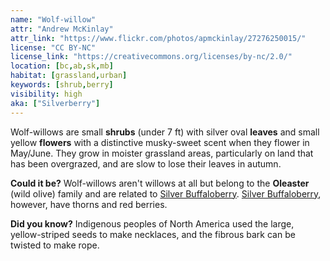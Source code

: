 ```yaml
---
name: "Wolf-willow"
attr: "Andrew McKinlay"
attr_link: "https://www.flickr.com/photos/apmckinlay/27276250015/"
license: "CC BY-NC"
license_link: "https://creativecommons.org/licenses/by-nc/2.0/"
location: [bc,ab,sk,mb]
habitat: [grassland,urban]
keywords: [shrub,berry]
visibility: high
aka: ["Silverberry"]
---
```

Wolf-willows are small **shrubs** (under 7 ft) with silver oval **leaves** and small yellow **flowers** with a distinctive musky-sweet scent when they flower in May/June. They grow in moister grassland areas, particularly on land that has been overgrazed, and are slow to lose their leaves in autumn.

**Could it be?** Wolf-willows aren't willows at all but belong to the **Oleaster** (wild olive) family and are related to [Silver Buffaloberry](/trees/silbufber/). [Silver Buffaloberry](/trees/silbufber/), however, have thorns and red berries.

**Did you know?** Indigenous peoples of North America used the large, yellow-striped seeds to make necklaces, and the fibrous bark can be twisted to make rope.
